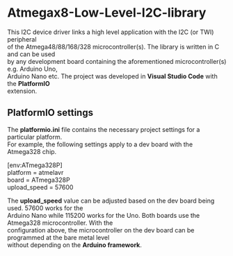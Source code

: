 # Atmegax8-Low-Level-I2C-library  

This I2C device driver links a high level application with the I2C (or TWI) peripheral  
of the Atmega48/88/168/328 microcontroller(s). The library is written in C and can be used  
by any development board containing the aforementioned microcontroller(s) e.g. Arduino Uno,  
Arduino Nano etc. The project was developed in **Visual Studio Code** with the **PlatformIO**  
extension.  

## PlatformIO settings  
The **platformio.ini** file contains the necessary project settings for a particular platform.  
For example, the following settings apply to a dev board with the Atmega328 chip.  

[env:ATmega328P]  
platform = atmelavr  
board = ATmega328P  
upload_speed = 57600 

The **upload_speed** value can be adjusted based on the dev board being used. 57600 works for the  
Arduino Nano while 115200 works for the Uno. Both boards use the Atmega328 microcontroller. With the  
configuration above, the microcontroller on the dev board can be programmed at the bare metal level  
without depending on the **Arduino framework**.
